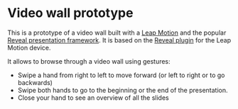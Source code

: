 # Video wall prototype

This is a prototype of a video wall built with a [Leap Motion](https://www.leapmotion.com/) and the popular [Reveal presentation framework](http://lab.hakim.se/reveal-js/#/). It is based on the [Reveal plugin](https://developer.leapmotion.com/gallery/reveal-js-example-presentation) for the Leap Motion device.

It allows to browse through a video wall using gestures:
* Swipe a hand from right to left to move forward (or left to right or to go backwards)
* Swipe both hands to go to the beginning or the end of the presentation.
* Close your hand to see an overview of all the slides
